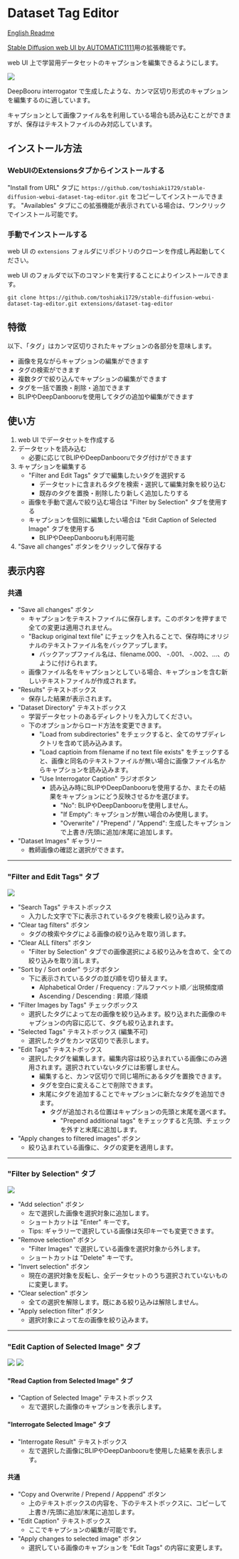 # Dataset Tag Editor

[English Readme](README.md)

[Stable Diffusion web UI by AUTOMATIC1111](https://github.com/AUTOMATIC1111/stable-diffusion-webui)用の拡張機能です。

web UI 上で学習用データセットのキャプションを編集できるようにします。

![](ss01.png)

DeepBooru interrogator で生成したような、カンマ区切り形式のキャプションを編集するのに適しています。

キャプションとして画像ファイル名を利用している場合も読み込むことができますが、保存はテキストファイルのみ対応しています。

## インストール方法
### WebUIのExtensionsタブからインストールする
"Install from URL" タブに `https://github.com/toshiaki1729/stable-diffusion-webui-dataset-tag-editor.git` をコピーしてインストールできます。
"Availables" タブにこの拡張機能が表示されている場合は、ワンクリックでインストール可能です。

### 手動でインストールする
web UI の `extensions` フォルダにリポジトリのクローンを作成し再起動してください。

web UI のフォルダで以下のコマンドを実行することによりインストールできます。
```commandline
git clone https://github.com/toshiaki1729/stable-diffusion-webui-dataset-tag-editor.git extensions/dataset-tag-editor
```

## 特徴
以下、「タグ」はカンマ区切りされたキャプションの各部分を意味します。
- 画像を見ながらキャプションの編集ができます
- タグの検索ができます
- 複数タグで絞り込んでキャプションの編集ができます
- タグを一括で置換・削除・追加できます
- BLIPやDeepDanbooruを使用してタグの追加や編集ができます


## 使い方
1. web UI でデータセットを作成する
1. データセットを読み込む
    - 必要に応じてBLIPやDeepDanbooruでタグ付けができます
1. キャプションを編集する
    - "Filter and Edit Tags" タブで編集したいタグを選択する
      - データセットに含まれるタグを検索・選択して編集対象を絞り込む
      - 既存のタグを置換・削除したり新しく追加したりする
    - 画像を手動で選んで絞り込む場合は "Filter by Selection" タブを使用する
    - キャプションを個別に編集したい場合は "Edit Caption of Selected Image" タブを使用する
      - BLIPやDeepDanbooruも利用可能
1. "Save all changes" ボタンをクリックして保存する


## 表示内容

### 共通
- "Save all changes" ボタン
  - キャプションをテキストファイルに保存します。このボタンを押すまで全ての変更は適用されません。
  - "Backup original text file" にチェックを入れることで、保存時にオリジナルのテキストファイル名をバックアップします。
    - バックアップファイル名は、filename.000、 -.001、 -.002、…、のように付けられます。
  - 画像ファイル名をキャプションとしている場合、キャプションを含む新しいテキストファイルが作成されます。
- "Results" テキストボックス
  - 保存した結果が表示されます。
- "Dataset Directory" テキストボックス
  - 学習データセットのあるディレクトリを入力してください。
  - 下のオプションからロード方法を変更できます。
    - "Load from subdirectories" をチェックすると、全てのサブディレクトリを含めて読み込みます。
    - "Load captioin from filename if no text file exists" をチェックすると、画像と同名のテキストファイルが無い場合に画像ファイル名からキャプションを読み込みます。
    - "Use Interrogator Caption" ラジオボタン
      - 読み込み時にBLIPやDeepDanbooruを使用するか、またその結果をキャプションにどう反映させるかを選びます。
        - "No": BLIPやDeepDanbooruを使用しません。
        - "If Empty": キャプションが無い場合のみ使用します。
        - "Overwrite" / "Prepend" / "Append": 生成したキャプションで上書き/先頭に追加/末尾に追加します。
- "Dataset Images" ギャラリー
  - 教師画像の確認と選択ができます。

***

### "Filter and Edit Tags" タブ
![](ss02.png)

- "Search Tags" テキストボックス
  - 入力した文字で下に表示されているタグを検索し絞り込みます。
- "Clear tag filters" ボタン
  - タグの検索やタグによる画像の絞り込みを取り消します。
- "Clear ALL filters" ボタン
  - "Filter by Selection" タブでの画像選択による絞り込みを含めて、全ての絞り込みを取り消します。
- "Sort by / Sort order" ラジオボタン
  - 下に表示されているタグの並び順を切り替えます。
    - Alphabetical Order / Frequency : アルファベット順／出現頻度順
    - Ascending / Descending : 昇順／降順
- "Filter Images by Tags" チェックボックス
  - 選択したタグによって左の画像を絞り込みます。絞り込まれた画像のキャプションの内容に応じて、タグも絞り込まれます。
- "Selected Tags" テキストボックス (編集不可)
  - 選択したタグをカンマ区切りで表示します。
- "Edit Tags" テキストボックス
  - 選択したタグを編集します。編集内容は絞り込まれている画像にのみ適用されます。選択されていないタグには影響しません。
    - 編集すると、カンマ区切りで同じ場所にあるタグを置換できます。
    - タグを空白に変えることで削除できます。
    - 末尾にタグを追加することでキャプションに新たなタグを追加できます。
      - タグが追加される位置はキャプションの先頭と末尾を選べます。
        - "Prepend additional tags" をチェックすると先頭、チェックを外すと末尾に追加します。
- "Apply changes to filtered images" ボタン
  - 絞り込まれている画像に、タグの変更を適用します。

***

### "Filter by Selection" タブ
![](ss03.png)

- "Add selection" ボタン
  - 左で選択した画像を選択対象に追加します。
  - ショートカットは "Enter" キーです。
  - Tips: ギャラリーで選択している画像は矢印キーでも変更できます。
- "Remove selection" ボタン
  - "Filter Images" で選択している画像を選択対象から外します。
  - ショートカットは "Delete" キーです。
- "Invert selection" ボタン
  - 現在の選択対象を反転し、全データセットのうち選択されていないものに変更します。
- "Clear selection" ボタン
  - 全ての選択を解除します。既にある絞り込みは解除しません。
- "Apply selection filter" ボタン
  - 選択対象によって左の画像を絞り込みます。


***

### "Edit Caption of Selected Image" タブ
![](ss04.png) ![](ss05.png)

#### "Read Caption from Selected Image" タブ
- "Caption of Selected Image" テキストボックス
  - 左で選択した画像のキャプションを表示します。

#### "Interrogate Selected Image" タブ
- "Interrogate Result" テキストボックス
  - 左で選択した画像にBLIPやDeepDanbooruを使用した結果を表示します。

#### 共通
- "Copy and Overwrite / Prepend / Apppend" ボタン
  - 上のテキストボックスの内容を、下のテキストボックスに、コピーして上書き/先頭に追加/末尾に追加します。
- "Edit Caption" テキストボックス
  - ここでキャプションの編集が可能です。
- "Apply changes to selected image" ボタン
  - 選択している画像のキャプションを "Edit Tags" の内容に変更します。